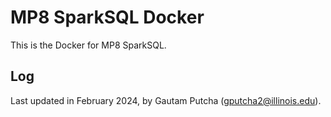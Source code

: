 # MP8 SparkSQL Docker

This is the Docker for MP8 SparkSQL.

## Log

Last updated in February 2024, by Gautam Putcha (gputcha2@illinois.edu).
